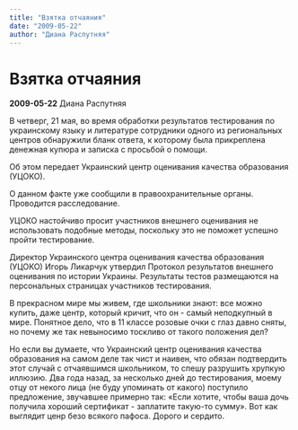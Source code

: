```yaml
---
title: "Взятка отчаяния"
date: "2009-05-22"
author: "Диана Распутняя"
---
```


# Взятка отчаяния

**2009-05-22** Диана Распутняя

В четверг, 21 мая, во время обработки результатов тестирования по украинскому языку и литературе сотрудники одного из региональных центров обнаружили бланк ответа, к которому была прикреплена денежная купюра и записка с просьбой о помощи.

Об этом передает Украинский центр оценивания качества образования (УЦОКО).

О данном факте уже сообщили в правоохранительные органы. Проводится расследование.

УЦОКО настойчиво просит участников внешнего оценивания не использовать подобные методы, поскольку это не поможет успешно пройти тестирование.

Директор Украинского центра оценивания качества образования (УЦОКО) Игорь Ликарчук утвердил Протокол результатов внешнего оценивания по истории Украины. Результаты тестов размещаются на персональных страницах участников тестирования.

В прекрасном мире мы живем, где школьники знают: все можно купить, даже центр, который кричит, что он - самый неподкупный в мире. Понятное дело, что в 11 классе розовые очки с глаз давно сняты, но почему же так невыносимо тоскливо от такого положения дел?

Но если вы думаете, что Украинский центр оценивания качества образования на самом деле так чист и наивен, что обязан подтвердить этот случай с отчаявшимся школьником, то спешу разрушить хрупкую иллюзию. Два года назад, за несколько дней до тестирования, моему отцу от некого лица (не буду упоминать от какого) поступило предложение, звучавшее примерно так: «Если хотите, чтобы ваша дочь получила хороший сертификат - заплатите такую-то сумму». Вот как выглядит ценр безо всякого пафоса. Дорого и сердито.